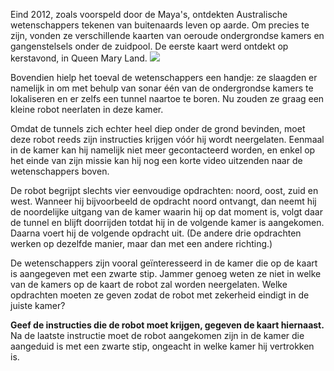 Eind 2012, zoals voorspeld door de Maya's, ontdekten Australische wetenschappers tekenen van buitenaards leven op aarde. Om precies te zijn, vonden ze verschillende kaarten van oeroude ondergrondse kamers en gangenstelsels onder de zuidpool. De eerste kaart werd ontdekt op kerstavond, in Queen Mary Land. 
<img class="pull-right" src="/img/tasks/robots.png">

Bovendien hielp het toeval de wetenschappers een handje: ze slaagden er namelijk in om met behulp van sonar één van de ondergrondse kamers te lokaliseren en er zelfs een tunnel naartoe te boren. Nu zouden ze graag een kleine robot neerlaten in deze kamer.

Omdat de tunnels zich echter heel diep onder de grond bevinden, moet deze robot reeds zijn instructies krijgen vóór hij wordt neergelaten. Eenmaal in de kamer kan hij namelijk niet meer gecontacteerd worden, en enkel op het einde van zijn missie kan hij nog een korte video uitzenden naar de wetenschappers boven.

De robot begrijpt slechts vier eenvoudige opdrachten: noord, oost, zuid en west. Wanneer hij bijvoorbeeld de opdracht noord ontvangt, dan neemt hij de noordelijke uitgang van de kamer waarin hij op dat moment is, volgt daar de tunnel en blijft doorrijden totdat hij in de volgende kamer is aangekomen. Daarna voert hij de volgende opdracht uit. (De andere drie opdrachten werken op dezelfde manier, maar dan met een andere richting.)

De wetenschappers zijn vooral geïnteresseerd in de kamer die op de kaart is aangegeven met een zwarte stip. Jammer genoeg weten ze niet in welke van de kamers op de kaart de robot zal worden neergelaten. Welke opdrachten moeten ze geven zodat de robot met zekerheid eindigt in de juiste kamer?

**Geef de instructies die de robot moet krijgen, gegeven de kaart hiernaast.** Na de laatste instructie moet de robot aangekomen zijn in de kamer die aangeduid is met een zwarte stip, ongeacht in welke kamer hij vertrokken is.
